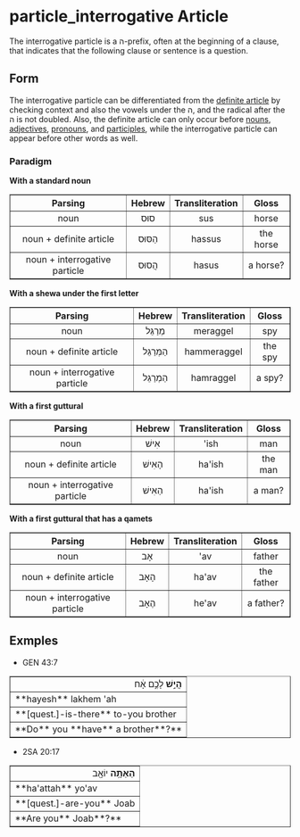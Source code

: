 # particle_interrogative Article
The interrogative particle is a ה-prefix, often at the beginning of a clause, that indicates that the following clause or sentence is a question.

## Form
The interrogative particle can be differentiated from the [definite article](https://git.door43.org/Door43/en-uhg/src/master/content/particle_definite_article/02.md) by checking context and also the vowels under the ה, and the radical after the ה is not doubled. Also, the definite article can only occur before [nouns](https://git.door43.org/Door43/en_uhg/src/master/content/noun_common/02.md), [adjectives](https://git.door43.org/Door43/en_uhg/src/master/content/adjective/02.md), [pronouns](https://git.door43.org/Door43/en_uhg/src/master/content/pronoun/02.md), and [participles](https://git.door43.org/Door43/en_uhg/src/master/content/participle_active/02.md), while the interrogative particle can appear before other words as well.


### Paradigm

**With a standard noun**
<table border="1" class="docutils">
<tr class="row-odd"><th>Parsing</th><th>Hebrew</th><th>Transliteration</th><th>Gloss</th>
</tr>
<tr class="row-even" align="center"><td>noun</td><td>סוּס</td><td>sus</td><td>horse</td>
</tr>
<tr class="row-odd" align="center"><td>noun + definite article</td><td>הַסּוּס</td><td>hassus</td><td>the horse</td>
</tr>
<tr class="row-even" align="center"><td>noun + interrogative particle</td><td>הֲסוּס</td><td>hasus</td><td>a horse?</td>
</tr>
</tbody>
</table>

**With a shewa under the first letter**
<table border="1" class="docutils">
<tr class="row-odd"><th>Parsing</th><th>Hebrew</th><th>Transliteration</th><th>Gloss</th>
</tr>
<tr class="row-even" align="center"><td>noun</td><td>מְרַגֵּל</td><td>meraggel</td><td>spy</td>
</tr>
<tr class="row-odd" align="center"><td>noun + definite article</td><td>הַמְּרַגֵּל</td><td>hammeraggel</td><td>the spy</td>
</tr>
<tr class="row-even" align="center"><td>noun + interrogative particle</td><td>הַמְרַגֵּל</td><td>hamraggel</td><td>a spy?</td>
</tr>
</tbody>
</table>

**With a first guttural**
<table border="1" class="docutils">
<tr class="row-odd"><th>Parsing</th><th>Hebrew</th><th>Transliteration</th><th>Gloss</th>
</tr>
<tr class="row-even" align="center"><td>noun</td><td>אִישׁ</td><td>'ish</td><td>man</td>
</tr>
<tr class="row-odd" align="center"><td>noun + definite article</td><td>הָאִישׁ</td><td>ha'ish</td><td>the man</td>
</tr>
<tr class="row-even" align="center"><td>noun + interrogative particle</td><td>הַאִישׁ</td><td>ha'ish</td><td>a man?</td>
</tr>
</tbody>
</table>

**With a first guttural that has a qamets**
<table border="1" class="docutils">
<tr class="row-odd"><th>Parsing</th><th>Hebrew</th><th>Transliteration</th><th>Gloss</th>
</tr>
<tr class="row-even" align="center"><td>noun</td><td>אָב</td><td>'av</td><td>father</td>
</tr>
<tr class="row-odd" align="center"><td>noun + definite article</td><td>הָאָב</td><td>ha'av</td><td>the father</td>
</tr>
<tr class="row-even" align="center"><td>noun + interrogative particle</td><td>הֶאָב</td><td>he'av</td><td>a father?</td>
</tr>
</tbody>
</table>

## Exmples

* GEN 43:7
<table border="1" class="docutils">
<colgroup>
<col width="100%" />
</colgroup>
<tbody valign="top">
<tr class="row-odd" align="right"><td><b>הֲיֵ֣שׁ</b> לָכֶ֣ם אָ֔ח</td>
</tr>
<tr class="row-even"><td>**hayesh** lakhem 'ah</td>
</tr>
<tr class="row-odd"><td>**[quest.]-is-there** to-you brother</td>
</tr>
<tr class="row-even"><td>**Do** you **have** a brother**?**</td>
</tr>
</tbody>
</table>

* 2SA 20:17
<table border="1" class="docutils">
<colgroup>
<col width="100%" />
</colgroup>
<tbody valign="top">
<tr class="row-odd" align="right"><td><b>הַאַתָּ֥ה</b> יוֹאָ֖ב</td>
</tr>
<tr class="row-even"><td>**ha'attah** yo'av</td>
</tr>
<tr class="row-odd"><td>**[quest.]-are-you** Joab</td>
</tr>
<tr class="row-even"><td>**Are you** Joab**?**</td>
</tr>
</tbody>
</table>